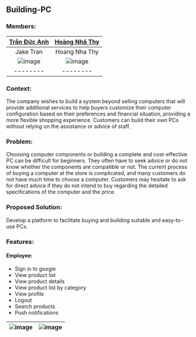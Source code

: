 ## Building-PC

### Members:

<div align="center">

| [Trần Đức Anh](https://www.facebook.com/tran.duc.anh.9101) | [Hoàng Nhã Thy](https://www.facebook.com/OrieSocuteee) |
|:---------------:|:---------------:|
| Jake Tran | Hoang Nha Thy |
| ![image](https://user-images.githubusercontent.com/77708167/224860167-ec3256a2-f684-4be5-9013-1c2871bdfb41.png) | ![image](https://user-images.githubusercontent.com/77708167/224860384-ed45edbb-2b11-4be6-ac69-fd9122ce2d51.png) |
| -------- | -------- |

</div>

### Context:
The company wishes to build a system beyond selling computers that will provide additional services to help buyers customize their computer configuration based on their preferences and financial situation, providing a more flexible shopping experience. Customers can build their own PCs without relying on the assistance or advice of staff.

### Problem:
Choosing computer components or building a complete and cost-effective PC can be difficult for beginners. They often have to seek advice or do not know whether the components are compatible or not. The current process of buying a computer at the store is complicated, and many customers do not have much time to choose a computer. Customers may hesitate to ask for direct advice if they do not intend to buy regarding the detailed specifications of the computer and the price.

### Proposed Solution:
Develop a platform to facilitate buying and building suitable and easy-to-use PCs.

### Features:
#### Employee:
- Sign in to google
- View product list
- View product details
- View product list by category
- View profile
- Logout
- Search products
- Push notifications

<div align="center">

| ![image](https://user-images.githubusercontent.com/77708167/224859799-bf54f0c2-33d6-4745-b32c-cb230de24bb4.png) | ![image](https://user-images.githubusercontent.com/77708167/224859916-9d57c923-05f5-4a01-b8bb-3e1827e7d49c.png) |
| -------- | -------- |

</div>


